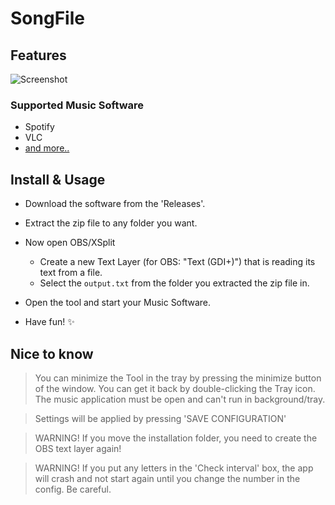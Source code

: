 # SongFile

## Features
![Screenshot](https://i.imgur.com/s5i8iFT.png)

### Supported Music Software
- Spotify
- VLC
- [and more..](https://github.com/NoNamePro0/SongFile/issues)

## Install & Usage

- Download the software from the 'Releases'.
- Extract the zip file to any folder you want.
- Now open OBS/XSplit
  - Create a new Text Layer (for OBS: "Text (GDI+)") that is reading its text from a file.
  - Select the `output.txt` from the folder you extracted the zip file in.
- Open the tool and start your Music Software.

- Have fun! ✨

## Nice to know

> You can minimize the Tool in the tray by pressing the minimize button of the window. You can get it back by double-clicking the Tray icon.
> The music application must be open and can't run in background/tray.

> Settings will be applied by pressing 'SAVE CONFIGURATION'

> WARNING! If you move the installation folder, you need to create the OBS text layer again!

> WARNING! If you put any letters in the 'Check interval' box, the app will crash and not start again until you change the number in the config. Be careful.
